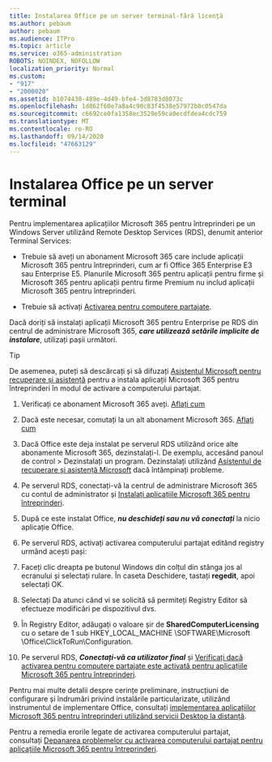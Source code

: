 ```yaml
---
title: Instalarea Office pe un server terminal-fără licență
ms.author: pebaum
author: pebaum
ms.audience: ITPro
ms.topic: article
ms.service: o365-administration
ROBOTS: NOINDEX, NOFOLLOW
localization_priority: Normal
ms.custom:
- "917"
- "2000020"
ms.assetid: b1074430-489e-4d49-bfe4-3d8783d8073c
ms.openlocfilehash: 1d862f60e7a8a4c90c83f4538e57972b0c0547da
ms.sourcegitcommit: c6692ce0fa1358ec3529e59ca0ecdfdea4cdc759
ms.translationtype: MT
ms.contentlocale: ro-RO
ms.lasthandoff: 09/14/2020
ms.locfileid: "47663129"
---
```

# <a name="installing-office-on-a-terminal-server"></a>Instalarea Office pe un server terminal

Pentru implementarea aplicațiilor Microsoft 365 pentru întreprinderi pe un Windows Server utilizând Remote Desktop Services (RDS), denumit anterior Terminal Services:
  
- Trebuie să aveți un abonament Microsoft 365 care include aplicații Microsoft 365 pentru întreprinderi, cum ar fi Office 365 Enterprise E3 sau Enterprise E5. Planurile Microsoft 365 pentru aplicații pentru firme și Microsoft 365 pentru aplicații pentru firme Premium nu includ aplicații Microsoft 365 pentru întreprinderi.

- Trebuie să activați [Activarea pentru computere partajate](https://docs.microsoft.com/DeployOffice/overview-shared-computer-activation).

Dacă doriți să instalați aplicații Microsoft 365 pentru Enterprise pe RDS din centrul de administrare Microsoft 365, ***care utilizează setările implicite de instalare***, utilizați pașii următori.

> [!TIP]
> De asemenea, puteți să descărcați și să difuzați [Asistentul Microsoft pentru recuperare și asistență](https://aka.ms/SaRA_OfficeSCA_M365Portal) pentru a instala aplicații Microsoft 365 pentru întreprinderi în modul de activare a computerului partajat.
  
1. Verificați ce abonament Microsoft 365 aveți. [Aflați cum](https://docs.microsoft.com/microsoft-365/admin/admin-overview/what-subscription-do-i-have)

2. Dacă este necesar, comutați la un alt abonament Microsoft 365. [Aflați cum](https://docs.microsoft.com/microsoft-365/commerce/subscriptions/switch-to-a-different-plan)

3. Dacă Office este deja instalat pe serverul RDS utilizând orice alte abonamente Microsoft 365, dezinstalați-l. De exemplu, accesând panoul de control \> Dezinstalați un program. Dezinstalați utilizând [Asistentul de recuperare și asistență Microsoft](https://aka.ms/SARA-OfficeUninstall-Alchemy) dacă întâmpinați probleme.

4. Pe serverul RDS, conectați-vă la centrul de administrare Microsoft 365 cu contul de administrator și [Instalați aplicațiile Microsoft 365 pentru întreprinderi](https://portal.office.com/OLS/MySoftware.aspx).

5. După ce este instalat Office, ***nu deschideți sau nu vă conectați*** la nicio aplicație Office.

6. Pe serverul RDS, activați activarea computerului partajat editând registry urmând acești pași:

1. Faceți clic dreapta pe butonul Windows din colțul din stânga jos al ecranului și selectați rulare. În caseta Deschidere, tastați **regedit**, apoi selectați OK.

2. Selectați Da atunci când vi se solicită să permiteți Registry Editor să efectueze modificări pe dispozitivul dvs.

3. În Registry Editor, adăugați o valoare șir de **SharedComputerLicensing** cu o setare de 1 sub HKEY_LOCAL_MACHINE \SOFTWARE\Microsoft \Office\ClickToRun\Configuration.

7. Pe serverul RDS, ***Conectați-vă ca utilizator final*** și [Verificați dacă activarea pentru computere partajate este activată pentru aplicațiile Microsoft 365 pentru întreprinderi](https://docs.microsoft.com/DeployOffice/troubleshoot-shared-computer-activation#verify-that-activation-for-microsoft-365-apps-succeeded).

Pentru mai multe detalii despre cerințe preliminare, instrucțiuni de configurare și îndrumări privind instalările particularizate, utilizând instrumentul de implementare Office, consultați [implementarea aplicațiilor Microsoft 365 pentru întreprinderi utilizând servicii Desktop la distanță](https://docs.microsoft.com/DeployOffice/deploy-microsoft-365-apps-remote-desktop-services).
  
Pentru a remedia erorile legate de activarea computerului partajat, consultați [Depanarea problemelor cu activarea computerului partajat pentru aplicațiile Microsoft 365 pentru întreprinderi](https://docs.microsoft.com/DeployOffice/troubleshoot-shared-computer-activation).
  